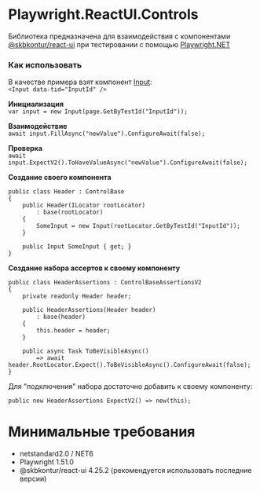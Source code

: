 # Playwright.ReactUI.Controls

Библиотека предназначена для взаимодействия с компонентами [@skbkontur/react-ui](https://github.com/skbkontur/retail-ui) при тестировании с помощью [Playwright.NET](https://github.com/microsoft/playwright-dotnet)

### Как использовать  

В качестве примера взят компонент [Input](https://tech.skbkontur.ru/kontur-ui/?path=/docs/react-ui_input-data-input--docs):  
`<Input data-tid="InputId" />`

**Инициализация**  
`var input = new Input(page.GetByTestId("InputId"));`  

**Взаимодействие**  
`await input.FillAsync("newValue").ConfigureAwait(false);`  

**Проверка**  
`await input.ExpectV2().ToHaveValueAsync("newValue").ConfigureAwait(false);`  

**Создание своего компонента**  
```
public class Header : ControlBase
{
    public Header(ILocator rootLocator)
        : base(rootLocator)
    {
        SomeInput = new Input(rootLocator.GetByTestId("InputId"));
    }
    
    public Input SomeInput { get; }
}
```

**Создание набора ассертов к своему компоненту**
```
public class HeaderAssertions : ControlBaseAssertionsV2
{
    private readonly Header header;
    
    public HeaderAssertions(Header header)
        : base(header)
    {
        this.header = header;
    }
    
    public async Task ToBeVisibleAsync()
        => await header.RootLocator.Expect().ToBeVisibleAsync().ConfigureAwait(false);
}
```

Для "подключения" набора достаточно добавить к своему компоненту:
```
public new HeaderAssertions ExpectV2() => new(this);
```


# Минимальные требования

+ netstandard2.0 / NET6
+ Playwright 1.51.0
+ @skbkontur/react-ui 4.25.2 (рекомендуется использовать последние версии)